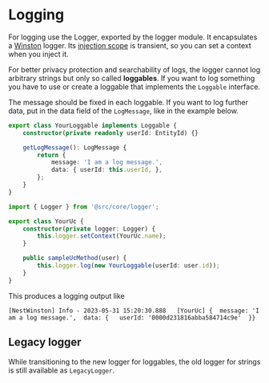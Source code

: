 # Logging

For logging use the Logger, exported by the logger module. It encapsulates a [Winston](https://github.com/winstonjs/winston) logger. Its [injection scope](https://docs.nestjs.com/fundamentals/injection-scopes) is transient, so you can set a context when you inject it.

For better privacy protection and searchability of logs, the logger cannot log arbitrary strings but only so called __loggables__. If you want to log something you have to use or create a loggable that implements the `Loggable` interface.

The message should be fixed in each loggable. If you want to log further data, put in the data field of the `LogMessage`, like in the example below.

```TypeScript
export class YourLoggable implements Loggable {
	constructor(private readonly userId: EntityId) {}

	getLogMessage(): LogMessage {
		return {
			message: 'I am a log message.',
			data: { userId: this.userId, },
		};
	}
}

```

```TypeScript
import { Logger } from '@src/core/logger';

export class YourUc {
	constructor(private logger: Logger) {
		this.logger.setContext(YourUc.name);
	}

	public sampleUcMethod(user) {
		this.logger.log(new YourLoggable(userId: user.id));
	}
}
```

This produces a logging output like

```
[NestWinston] Info - 2023-05-31 15:20:30.888   [YourUc] {  message: 'I am a log message.',  data: {   userId: '0000d231816abba584714c9e'  }}
```

## Legacy logger

While transitioning to the new logger for loggables, the old logger for strings is still available as `LegacyLogger`.